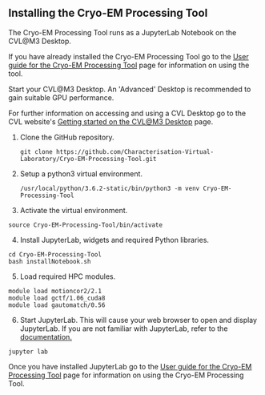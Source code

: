 ## Installing the Cryo-EM Processing Tool

The Cryo-EM Processing Tool runs as a JupyterLab Notebook on the CVL@M3 Desktop.

If you have already installed the Cryo-EM Processing Tool go to the [User guide for the Cryo-EM Processing Tool](./userGuide.md) page for information on using the tool.

Start your CVL@M3 Desktop. An 'Advanced' Desktop is recommended to gain suitable GPU performance.  

For further information on accessing and using a CVL Desktop go to the CVL website's [Getting started on the CVL@M3 Desktop](https://www.cvl.org.au/cvl-desktop/getting-started-with-the-cvl) page.

1. Clone the GitHub repository.

    ```
    git clone https://github.com/Characterisation-Virtual-Laboratory/Cryo-EM-Processing-Tool.git
    ```

2. Setup a python3 virtual environment.

   ```
   /usr/local/python/3.6.2-static/bin/python3 -m venv Cryo-EM-Processing-Tool
   ```

3. Activate the virtual environment.

  ```
  source Cryo-EM-Processing-Tool/bin/activate
  ```

4. Install JupyterLab, widgets and required Python libraries.

  ```
  cd Cryo-EM-Processing-Tool
  bash installNotebook.sh
  ```

5. Load required HPC modules.

  ```
  module load motioncor2/2.1
  module load gctf/1.06_cuda8
  module load gautomatch/0.56
  ```

6. Start JupyterLab. This will cause your web browser to open and display JupyterLab. If you are not familiar with JupyterLab, refer to the [documentation.](https://jupyterlab.readthedocs.io/en/stable/)

  ```
  jupyter lab
  ```

Once you have installed JupyterLab go to the [User guide for the Cryo-EM Processing Tool](./userGuide.md) page for information on using the Cryo-EM Processing Tool.
